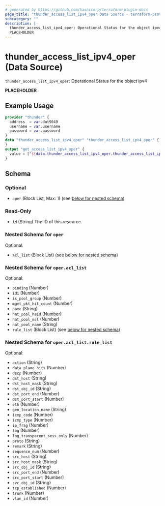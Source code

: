 ```yaml
---
# generated by https://github.com/hashicorp/terraform-plugin-docs
page_title: "thunder_access_list_ipv4_oper Data Source - terraform-provider-thunder"
subcategory: ""
description: |-
  thunder_access_list_ipv4_oper: Operational Status for the object ipv4
  PLACEHOLDER
---
```


# thunder_access_list_ipv4_oper (Data Source)

`thunder_access_list_ipv4_oper`: Operational Status for the object ipv4

__PLACEHOLDER__

## Example Usage

```terraform
provider "thunder" {
  address  = var.dut9049
  username = var.username
  password = var.password
}
data "thunder_access_list_ipv4_oper" "thunder_access_list_ipv4_oper" {
}
output "get_access_list_ipv4_oper" {
  value = ["${data.thunder_access_list_ipv4_oper.thunder_access_list_ipv4_oper}"]
}
```

<!-- schema generated by tfplugindocs -->
## Schema

### Optional

- `oper` (Block List, Max: 1) (see [below for nested schema](#nestedblock--oper))

### Read-Only

- `id` (String) The ID of this resource.

<a id="nestedblock--oper"></a>
### Nested Schema for `oper`

Optional:

- `acl_list` (Block List) (see [below for nested schema](#nestedblock--oper--acl_list))

<a id="nestedblock--oper--acl_list"></a>
### Nested Schema for `oper.acl_list`

Optional:

- `binding` (Number)
- `id1` (Number)
- `is_pool_group` (Number)
- `mgmt_pkt_hit_count` (Number)
- `name` (String)
- `nat_pool_haid` (Number)
- `nat_pool_msl` (Number)
- `nat_pool_name` (String)
- `rule_list` (Block List) (see [below for nested schema](#nestedblock--oper--acl_list--rule_list))

<a id="nestedblock--oper--acl_list--rule_list"></a>
### Nested Schema for `oper.acl_list.rule_list`

Optional:

- `action` (String)
- `data_plane_hits` (Number)
- `dscp` (Number)
- `dst_host` (String)
- `dst_host_mask` (String)
- `dst_obj_id` (String)
- `dst_port_end` (Number)
- `dst_port_start` (Number)
- `eth` (Number)
- `geo_location_name` (String)
- `icmp_code` (Number)
- `icmp_type` (Number)
- `ip_frag` (Number)
- `log` (Number)
- `log_transparent_sess_only` (Number)
- `proto` (String)
- `remark` (String)
- `sequence_num` (Number)
- `src_host` (String)
- `src_host_mask` (String)
- `src_obj_id` (String)
- `src_port_end` (Number)
- `src_port_start` (Number)
- `svc_obj_id` (String)
- `tcp_established` (Number)
- `trunk` (Number)
- `vlan_id` (Number)


